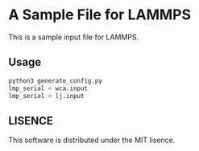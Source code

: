 # A Sample File for LAMMPS

This is a sample input file for LAMMPS.

## Usage

```sh
python3 generate_config.py
lmp_serial < wca.input
lmp_serial < lj.input
```

## LISENCE

This software is distributed under the MIT lisence.
